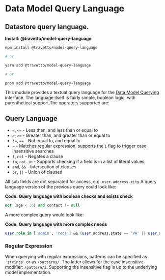<!-- This file was generated by @travetto/doc and should not be modified directly -->
<!-- Please modify https://github.com/travetto/travetto/tree/main/module/model-query-language/DOC.tsx and execute "npx trv doc" to rebuild -->
# Data Model Query Language

## Datastore query language.

**Install: @travetto/model-query-language**
```bash
npm install @travetto/model-query-language

# or

yarn add @travetto/model-query-language

# or

pnpm add @travetto/model-query-language
```

This module provides a textual query language for the [Data Model Querying](https://github.com/travetto/travetto/tree/main/module/model-query#readme "Datastore abstraction for advanced query support.") interface. The language itself is fairly simple, boolean logic, with parenthetical support.The operators supported are:

## Query Language

   *  `<`, `<=` - Less than, and less than or equal to
   *  `>`, `>=` - Greater than, and greater than or equal to
   *  `!=`, `==` - Not equal to, and equal to
   *  `~` - Matches regular expression, supports the `i` flag to trigger case insensitive searches
   *  `!`, `not` - Negates a clause
   *  `in`, `not-in` - Supports checking if a field is in a list of literal values
   *  `and`, `&&` - Intersection of clauses
   *  `or`, `||` - Union of clauses

All sub fields are dot separated for access, e.g. `user.address.city`.A query language version of the previous query could look like:

**Code: Query language with boolean checks and exists check**
```sql
not (age < 35) and contact != null
```

A more complex query would look like:

**Code: Query language with more complex needs**
```sql
user.role in ['admin', 'root'] && (user.address.state == 'VA' || user.address.city == 'Springfield')
```

### Regular Expression
When querying with regular expressions, patterns can be specified as `'strings'` or as `/patterns/`.  The latter allows for the case insensitive modifier: `/pattern/i`.  Supporting the insensitive flag is up to the underlying model implementation.
